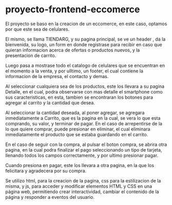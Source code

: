 # proyecto-frontend-eccomerce

El proyecto se baso en la creacion de un eccomerce, en este caso, optamos por que este sea de celulares.

El mismo, se llama TIENDARG, y su pagina principal, se ve un header , da la bienvenida, su logo, un form en donde registrase para recibir en caso que quieran informacion acerca de ofertas o productos nuevos, y la presentacion de carrito.

Luego pasa a mostrase todo el catalogo de celulares que se encuentran en el momento a la venta, y por ulltimo, un footer, el cual contiene la informacion de la empresa, el contacto y demas.

Al seleccionar cualquiera sea de los productos, este los llevara a su pagina Detalle, en el cual, podra observarse con mas detalle el smartphone como sus caracteristicas, en esta, tambien se encontraran los botones para agregar al carrito y la cantidad que desea.

Al seleccionar la cantidad deseada, al poner agregar, se agregara inmediatamente a Carrito, que es la pagina en la cual, se vera lo que esta comprando, su valor, y terminar de pagar. En el caso de arrepentirse de la lo que quiere comprar, puede presionar en eliminar, el cual eliminara inmediatamente el producto que se estaba guardando en el carrito.

En el caso de seguir con la compra, al pulsar el boton compra, se abrira otra pagina, en la cual podra finalizar el pago seleccionando un tipo de tarjeta, llenando todos los campos correctamente, y por ultimo presionar pagar.

Cuando presiona en pagar, este los llevara a otra pagina, en la que los felicitara y agradecera por su compra.

Se utilizo html, para la creacion de la pagina, css para la estilizacion de la misma, y js, para acceder y modificar elementos HTML y CSS en una página web, permitiendo crear interactividad, cambiar el contenido de la página y responder a eventos del usuario.
